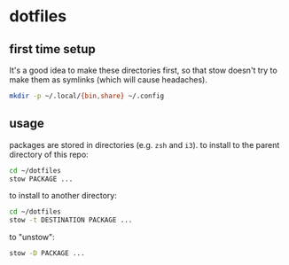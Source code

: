 # dotfiles

## first time setup

It's a good idea to make these directories first, so that stow doesn't try to make
them as symlinks (which will cause headaches).

```bash
mkdir -p ~/.local/{bin,share} ~/.config
```

## usage

packages are stored in directories (e.g. `zsh` and `i3`).  to install to the
parent directory of this repo:

```bash
cd ~/dotfiles
stow PACKAGE ...
```

to install to another directory:

```bash
cd ~/dotfiles
stow -t DESTINATION PACKAGE ...
```

to "unstow":

```bash
stow -D PACKAGE ...
```

